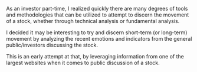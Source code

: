 As an investor part-time, I realized quickly there are many degrees of tools and methodologies that can be utilized to attempt to
discern the movement of a stock, whether through technical analysis or fundamental analysis. 

I decided it may be interesting to try and discern short-term (or long-term) movement by analyzing the recent emotions and indicators from
the general public/investors discussing the stock. 

This is an early attempt at that, by leveraging information from one of the largest websites when it comes to public discussion of a stock.
